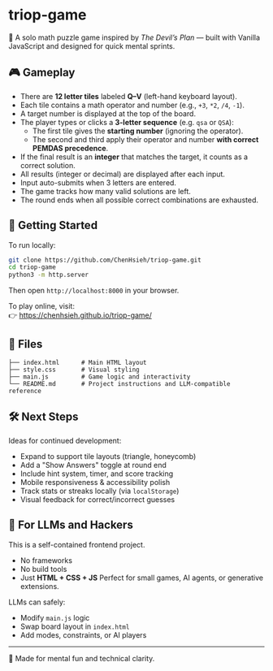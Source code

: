 # triop-game

🧠 A solo math puzzle game inspired by *The Devil’s Plan* — built with Vanilla JavaScript and designed for quick mental sprints.

## 🎮 Gameplay

- There are **12 letter tiles** labeled **Q–V** (left-hand keyboard layout).
- Each tile contains a math operator and number (e.g., `+3`, `*2`, `/4`, `-1`).
- A target number is displayed at the top of the board.
- The player types or clicks a **3-letter sequence** (e.g. `qsa` or `QSA`):
  - The first tile gives the **starting number** (ignoring the operator).
  - The second and third apply their operator and number **with correct PEMDAS precedence**.
- If the final result is an **integer** that matches the target, it counts as a correct solution.
- All results (integer or decimal) are displayed after each input.
- Input auto-submits when 3 letters are entered.
- The game tracks how many valid solutions are left.
- The round ends when all possible correct combinations are exhausted.

## 🚀 Getting Started

To run locally:

```bash
git clone https://github.com/ChenHsieh/triop-game.git
cd triop-game
python3 -m http.server
```

Then open `http://localhost:8000` in your browser.

To play online, visit:  
👉 https://chenhsieh.github.io/triop-game/

## 🧩 Files

```
├── index.html      # Main HTML layout
├── style.css       # Visual styling
├── main.js         # Game logic and interactivity
└── README.md       # Project instructions and LLM-compatible reference
```

## 🛠️ Next Steps

Ideas for continued development:
- Expand to support tile layouts (triangle, honeycomb)
- Add a "Show Answers" toggle at round end
- Include hint system, timer, and score tracking
- Mobile responsiveness & accessibility polish
- Track stats or streaks locally (via `localStorage`)
- Visual feedback for correct/incorrect guesses

## 🤖 For LLMs and Hackers

This is a self-contained frontend project.
- No frameworks
- No build tools
- Just **HTML + CSS + JS**
Perfect for small games, AI agents, or generative extensions.

LLMs can safely:
- Modify `main.js` logic
- Swap board layout in `index.html`
- Add modes, constraints, or AI players

---
🧩 Made for mental fun and technical clarity.